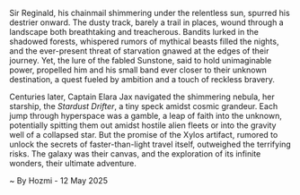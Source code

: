 
Sir Reginald, his chainmail shimmering under the relentless sun, spurred his destrier onward.  The dusty track, barely a trail in places, wound through a landscape both breathtaking and treacherous.  Bandits lurked in the shadowed forests, whispered rumors of mythical beasts filled the nights, and the ever-present threat of starvation gnawed at the edges of their journey.  Yet, the lure of the fabled Sunstone, said to hold unimaginable power, propelled him and his small band ever closer to their unknown destination, a quest fueled by ambition and a touch of reckless bravery.

Centuries later, Captain Elara Jax navigated the shimmering nebula, her starship, the *Stardust Drifter*, a tiny speck amidst cosmic grandeur.  Each jump through hyperspace was a gamble, a leap of faith into the unknown, potentially spitting them out amidst hostile alien fleets or into the gravity well of a collapsed star.  But the promise of the Xylos artifact, rumored to unlock the secrets of faster-than-light travel itself, outweighed the terrifying risks.  The galaxy was their canvas, and the exploration of its infinite wonders, their ultimate adventure.

~ By Hozmi - 12 May 2025
